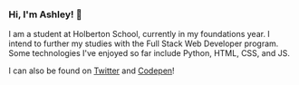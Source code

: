 ### Hi, I'm Ashley! 👋
I am a student at Holberton School, currently in my foundations year. I intend to further my studies with the Full Stack Web Developer program. Some technologies I've enjoyed so far include Python, HTML, CSS, and JS. 

I can also be found on <a href="https://twitter.com/blanketmanatee">Twitter</a> and <a href="https://codepen.io/blanketmanatee">Codepen</a>!


<!--
**blanketmanatee/blanketmanatee** is a ✨ _special_ ✨ repository because its `README.md` (this file) appears on your GitHub profile.

Here are some ideas to get you started:

- 🔭 I’m currently working on ...
- 🌱 I’m currently learning ...
- 👯 I’m looking to collaborate on ...
- 🤔 I’m looking for help with ...
- 💬 Ask me about ...
- 📫 How to reach me: ...
- 😄 Pronouns: ...
- ⚡ Fun fact: ...
-->
